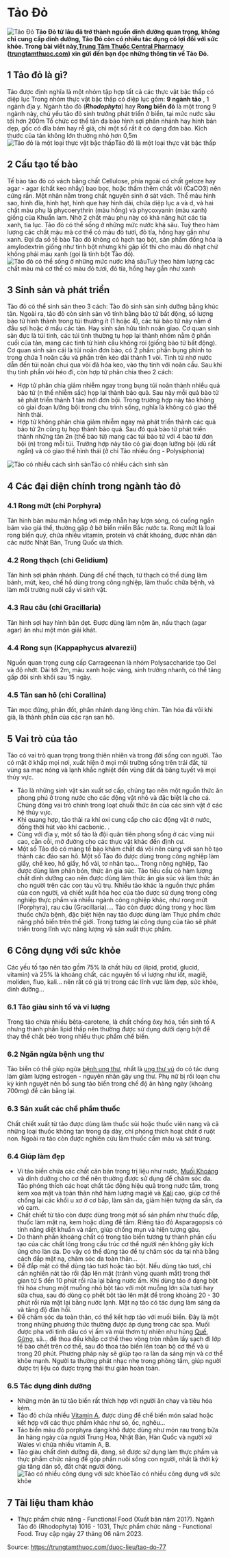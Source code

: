 # Tảo Đỏ

![Tảo Đỏ](https://trungtamthuoc.com/images/others/tao-do-1-1808.jpg)
**Tảo Đỏ từ lâu đã trở thành nguồn dinh dưỡng quan trọng, không chỉ cung cấp dinh dưỡng, Tảo Đỏ còn có nhiều tác dụng có lợi đối với sức khỏe. Trong bài viết này,[Trung Tâm Thuốc Central Pharmacy](https://trungtamthuoc.com/ "Trung Tâm Thuốc Central Pharmacy") ([trungtamthuoc.com](https://trungtamthuoc.com/ "trungtamthuoc.com")) xin gửi đến bạn đọc những thông tin về Tảo Đỏ.**
##  1 Tảo đỏ là gì?
Tảo được định nghĩa là một nhóm tập hợp tất cả các thực vật bậc thấp có diệp lục
Trong nhóm thực vật bậc thấp có diệp lục gồm: **9 ngành tảo** , 1 ngành địa y. Ngành tảo đỏ (**_Rhodophyta_**) hay **Rong biển đỏ** là một trong 9 ngành này, chủ yếu tảo đỏ sinh trưởng phát triển ở biển, tại mức nước sâu tới hơn 200m
Tổ chức cơ thể tản đa bào hình sợi phân nhánh hay hình bản dẹp, gốc có đĩa bám hay rễ giả, chỉ một số rất ít có dạng đơn bào. Kích thước của tản không lớn thường nhỏ hơn 0,5m
![Tảo đỏ là một loại thực vật bậc thấp](https://trungtamthuoc.com/images/item/tao-do-4.jpg)Tảo đỏ là một loại thực vật bậc thấp
##  2 Cấu tạo tế bào
Tế bào tảo đỏ có vách bằng chất Cellulose, phía ngoài có chất geloze hay agar - agar (chất keo nhầy) bao bọc, hoặc thấm thêm chất vôi (CaCO3) nên cứng rắn. Một nhân nằm trong chất nguyên sinh ở sát vách.
Thể màu hình sao, hình đĩa, hình hạt, hình que hay hình dải, chứa diệp lục a và d, và hai chất màu phụ là phycoerythrin (màu hồng) và phycoxyanin (màu xanh) giống của Khuẩn lam. Nhờ 2 chất màu phụ này có khả năng hút các tia xanh, tia lục.
Tảo đỏ có thể sống ở những mức nước khá sâu. Tuỳ theo hàm lượng các chất màu mà cơ thể có màu đỏ tươi, đỏ tía, hồng hay gần như xanh. Đại đa số tế bào Tảo đỏ không có hạch tạo bột, sản phẩm đồng hóa là amylodextrin giống như tinh bột nhưng khi gặp iốt thì cho màu đỏ nhạt chứ không phải màu xanh (gọi là tinh bột Tảo đỏ). 
![Tảo đỏ có thể sống ở những mức nước khá sâu](https://trungtamthuoc.com/images/item/tao-do-3.jpg)Tuỳ theo hàm lượng các chất màu mà cơ thể có màu đỏ tươi, đỏ tía, hồng hay gần như xanh
##  3 Sinh sản và phát triển
Tảo đỏ có thể sinh sản theo 3 cách: 
Tảo đỏ sinh sản sinh dưỡng bằng khúc tản. 
Ngoài ra, tảo đỏ còn sinh sản vô tính bằng bào tử bất động, số lượng bào tử hình thành trong túi thường ít (1 hoặc 4), các túi bào tử này nằm ở đầu sợi hoặc ở mấu các tản. 
Hay sinh sản hữu tính noãn giao. Cơ quan sinh sản đực là túi tinh, các túi tinh thường tụ họp lại thành nhóm nằm ở phần cuối của tản, mang các tinh tử hình cầu không roi (giống bào tử bất động). Cơ quan sinh sản cái là túi noãn đơn bào, có 2 phần: phần bụng phình to trong chứa 1 noãn cầu và phần trên kéo dài thành 1 vòi. Tinh tử nhờ nước dẫn đến túi noãn chui qua vòi đã hóa keo, vào thụ tinh với noãn cầu. Sau khi thụ tinh phần vòi héo đi, còn hợp tử phân chia theo 2 cách: 
  * Hợp tử phân chia giảm nhiễm ngay trong bụng túi noãn thành nhiều quả bào tử (n thể nhiễm sắc) họp lại thành bảo quả. Sau này mỗi quả bào tử sẽ phát triển thành 1 tản mới đơn bội. Trong trường hợp này tảo không có giai đoạn lưỡng bội trong chu trình sống, nghĩa là không có giao thế hình thái.
  * Hợp tử không phân chia giảm nhiễm ngay mà phát triển thành các quả bào tử 2n cũng tụ họp thành bào quả. Sau đó quả bào tử phát triển thành những tản 2n (thể bào tử) mang các túi bào tử với 4 bào tử đơn bội (n) trong mỗi túi. Trường hợp này tảo có giai đoạn lưỡng bội (dù rất ngắn) và có giao thế hình thái (ở chi Tảo nhiều ống - Polysiphonia) 


![Tảo có nhiều cách sinh sản](https://trungtamthuoc.com/images/item/tao-do-2.jpg)Tảo có nhiều cách sinh sản
##  4 Các đại diện chính trong ngành tảo đỏ
### 4.1 Rong mứt (chi Porphyra)
Tản hình bản màu mận hồng với mép nhẵn hay lượn sóng, có cuống ngắn bám vào giá thể, thường gặp ở bờ biển miền Bắc nước ta. Rong mứt là loại rong biển quý, chứa nhiều vitamin, protein và chất khoáng, được nhân dân các nước Nhật Bản, Trung Quốc ưa thích. 
### 4.2 Rong thạch (chi Gelidium)
Tản hình sợi phân nhánh. Dùng để chế thạch, từ thạch có thể dùng làm bánh, mứt, kẹo, chế hồ dùng trong công nghiệp, làm thuốc chữa bệnh, và làm môi trường nuôi cấy vi sinh vật. 
### 4.3 Rau câu (chi Gracillaria)
Tản hình sợi hay hình bản dẹt. Được dùng làm nộm ăn, nấu thạch (agar agar) ăn như một món giải khát. 
### 4.4 Rong sụn (Kappaphycus alvarezii)
Nguồn quan trọng cung cấp Carrageenan là nhóm Polysaccharide tạo Gel và độ nhớt. 
Dài tới 2m, màu xanh hoặc vàng, sinh trưởng nhanh, có thể tăng gấp đôi sinh khối sau 15 ngày. 
### 4.5 Tản san hô (chi Corallina)
Tản mọc đứng, phân đốt, phân nhánh dạng lông chim. Tản hóa đá vôi khi già, là thành phần của các rạn san hô. 
##  5 Vai trò của tảo
Tảo có vai trò quan trọng trong thiên nhiên và trong đời sống con người. Tảo có mặt ở khắp mọi nơi, xuất hiện ở mọi môi trường sống trên trái đất, từ vùng sa mạc nóng và lạnh khắc nghiệt đến vùng đất đá băng tuyết và mọi thủy vực. 
+ Tảo là những sinh vật sản xuất sơ cấp, chúng tạo nên một nguồn thức ăn phong phú ở trong nước cho các động vật nhỏ và đặc biệt là cho cá. Chúng đóng vai trò chính trong loạt chuỗi thức ăn của các sinh vật ở các hệ thủy vực. 
+ Khi quang hợp, tảo thải ra khí oxi cung cấp cho các động vật ở nước, đồng thời hút vào khí cacbonic. . 
+ Cùng với địa y, một số tảo là đội quân tiên phong sống ở các vùng núi cao, cằn cỗi, mở đường cho các thực vật khác đến định cư. 
+ Một số Tảo đỏ có màng tế bào khảm chất đá vôi nên cùng với san hô tạo thành các đảo san hô. 
Một số Tảo đỏ được dùng trong công nghiệp làm giấy, chế keo, hồ giấy, hồ vải, tơ nhân tạo... 
Trong nông nghiệp, Tảo được dùng làm phân bón, thức ăn gia súc. Tảo tiểu cầu có hàm lượng chất dinh dưỡng cao nên được dùng làm thức ăn gia súc và làm thức ăn cho người trên các con tàu vũ trụ. 
Nhiều tảo khác là nguồn thực phẩm của con người, và chiết xuất hóa học của tảo được sử dụng trong công nghiệp thực phẩm và nhiều ngành công nghiệp khác, như rong mứt (Porphyra), rau câu (Gracillaria).... 
Tảo còn được dùng trong y học làm thuốc chữa bệnh, đặc biệt hiện nay tảo được dùng làm Thực phẩm chức năng phổ biến trên thế giới. 
Trong tương lai công dụng của tảo sẽ phát triển trong lĩnh vực năng lượng và sản xuất thực phẩm. 
##  6 Công dụng với sức khỏe
Các yếu tố tạo nên tảo gồm 75% là chất hữu cơ (lipid, protid, glucid, vitamin) và 25% là khoáng chất, các nguyên tố vi lượng như iốt, magiê, moliden, fluo, kali... nên rất có giá trị trong các lĩnh vực làm đẹp, sức khỏe, dinh dưỡng... 
### 6.1 Tảo giàu sinh tố và vi lượng
Trong tảo chứa nhiều bêta-carotene, là chất chống ôxy hóa, tiền sinh tố A nhưng thành phần lipid thấp nên thường được sử dụng dưới dạng bột để thay thế chất béo trong nhiều thực phẩm chế biến. 
### 6.2 Ngăn ngừa bệnh ung thư
Tảo biển có thể giúp ngừa [bệnh ung thư](https://trungtamthuoc.com/bai-viet/dai-cuong-ung-thu "bệnh ung thư"), nhất là [ung thư vú](https://trungtamthuoc.com/bai-viet/ung-thu-vu "ung thư vú") do có tác dụng làm giảm lượng estrogen - nguyên nhân gây ung thư. Phụ nữ bị rối loạn chu kỳ kinh nguyệt nên bổ sung tảo biển trong chế độ ăn hàng ngày (khoảng 700mg) để cân bằng lại. 
### 6.3 Sản xuất các chế phẩm thuốc
Chất chiết xuất từ tảo được dùng làm thuốc sủi hoặc thuốc viên nang và cả những loại thuốc không tan trong dạ dày, chỉ phóng thích hoạt chất ở ruột non. Ngoài ra tảo còn được nghiên cứu làm thuốc cầm máu và sát trùng. 
### 6.4 Giúp làm đẹp 
+ Vì tảo biển chứa các chất căn bản trong trị liệu như nước, [Muối Khoáng](https://trungtamthuoc.com/hoat-chat/muoi-khoang "Muối Khoáng") và dinh dưỡng cho cơ thể nên thường được sử dụng để chăm sóc da. Tảo phóng thích các hoạt chất tác động hiệu quả trong nước tắm, trong kem xoa mặt và toàn thân nhờ hàm lượng magiê và [Kali](https://trungtamthuoc.com/hoat-chat/kali "Kali") cao, giúp cơ thể chống lại các khối u xơ ở cơ bắp, làm săn da, giảm hiện tượng da sần, da vỏ cam. 
+ Chất chiết từ tảo còn được dùng trong một số sản phẩm như thuốc đắp, thuốc làm mặt nạ, kem hoặc dùng để tắm. Riêng tảo đỏ Asparagopsis có tính năng diệt khuẩn và nấm, giúp chống mụn và hiện tượng gàu. 
+ Do thành phần khoáng chất có trong tảo biển tương tự thành phần cấu tạo của các chất lỏng trong cấu trúc cơ thể người nên không gây kích ứng cho làn da. Do vậy có thể dùng tảo để tự chăm sóc da tại nhà bằng cách đắp mặt nạ, chăm sóc da toàn thân... 
+ Để đắp mặt có thể dùng tảo tươi hoặc tảo bột. Nếu dùng tảo tươi, chỉ cần nghiền nát tảo rồi đắp lên mặt (tránh vùng quanh mắt) trong thời gian từ 5 đến 10 phút rồi rửa lại bằng nước ấm. Khi dùng tảo ở dạng bột thì hòa chung một muỗng nhỏ bột tảo với một muỗng lớn sữa tươi hay sữa chua, sau đó dùng cọ phết bột tảo lên mặt để trong khoảng 20 - 30 phút rồi rửa mặt lại bằng nước lạnh. Mặt nạ tảo có tác dụng làm sáng da và tăng độ đàn hồi. 
+ Để chăm sóc da toàn thân, có thể kết hợp tảo với muối biển. Đây là một trong những phương thức thường được áp dụng trong các spa. Muối được pha với tinh dầu có vị ấm và mùi thơm tự nhiên như húng [Quế](https://trungtamthuoc.com/hoat-chat/que "Quế"), [Gừng](https://trungtamthuoc.com/hoat-chat/gung "Gừng"), sả... để thoa đều khắp cơ thể theo vòng tròn nhằm lấy sạch đi lớp tế bào chết trên cơ thể, sau đó thoa tảo biển lên toàn bộ cơ thể và ủ trong 20 phút. Phương pháp này sẽ giúp tạo ra làn da sáng mịn và cơ thể khỏe mạnh. Người ta thường phát nhạc nhẹ trong phòng tắm, giúp người được trị liệu có được trạng thái thư giãn hoàn toàn. 
### 6.5 Tác dụng dinh dưỡng
+ Những món ăn từ tảo biển rất thích hợp với người ăn chay và tiêu hóa kém. 
+ Tảo đỏ chứa nhiều [Vitamin A](https://trungtamthuoc.com/hoat-chat/vitamin-a "Vitamin A"), được dùng để chế biến món salad hoặc kết hợp với các thực phẩm khác như sò, ốc, nghêu... 
+ Tảo biển màu đỏ porphyra dạng khô được dùng như món rau trong bữa ăn hàng ngày của người Trung Hoa, Nhật Bản, Hàn Quốc và người xứ Wales vì chứa nhiều vitamin A, B. 
+ Tảo giàu chất dinh dưỡng đã, đang, sẽ được sử dụng làm thực phẩm và thực phẩm chức năng để góp phần nuôi sống con người, nhất là thời kỳ gia tăng dân số, đất chật người đông. 
![Tảo có nhiều công dụng với sức khỏe](https://trungtamthuoc.com/images/item/tao-do-5.jpg)Tảo có nhiều công dụng với sức khỏe
##  7 Tài liệu tham khảo
  * Thực phẩm chức năng - Functional Food (Xuất bản năm 2017). Ngành Tảo đỏ (Rhodophyta) 1016 - 1031, Thực phẩm chức năng - Functional Food. Truy cập ngày 27 tháng 06 năm 2023.




Source: https://trungtamthuoc.com/duoc-lieu/tao-do-77